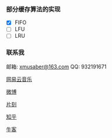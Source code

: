 ### 部分缓存算法的实现

- [x] FIFO
- [ ] LFU
- [ ] LRU

### 联系我

邮箱: xmusaber@163.com
QQ: 932191671

[网易云音乐](http://music.163.com/#/user/home?id=63589002)

[微博](http://weibo.com/u/1662536394)

[片刻](http://pianke.me/profile/1924980/)

[知乎](https://www.zhihu.com/people/tao-xiao-xiao-99)

[牛客](http://www.nowcoder.com/profile/213475)
